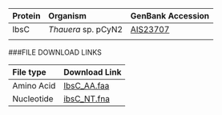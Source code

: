  Protein | Organism | GenBank Accession |
 :--- | :--- | :--- |
| IbsC | *Thauera* sp. pCyN2 | [AIS23707](http://www.ncbi.nlm.nih.gov/protein/AIS23707) |
| []() | | |

###FILE DOWNLOAD LINKS

 File type | Download Link |
 :--- | :---------- | 
| Amino Acid | [IbsC_AA.faa](amino_acid/IbsC_AA.faa) |
| Nucleotide | [ibsC_NT.fna](nucleotide/ibsC_NT.fna) |
